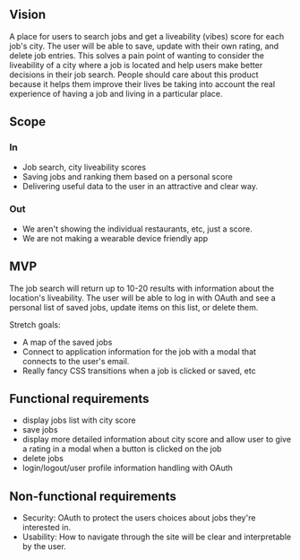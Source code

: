
## Vision

A place for users to search jobs and get a liveability (vibes) score for each job's city. The user will be able to save, update with their own rating, and delete job entries.
This solves a pain point of wanting to consider the liveability of a city where a job is located and help users make better decisions in their job search.
People should care about this product because it helps them improve their lives be taking into account the real experience of having a job and living in a particular place.


## Scope

### In
- Job search, city liveability scores
- Saving jobs and ranking them based on a personal score
- Delivering useful data to the user in an attractive and clear way.

### Out
- We aren't showing the individual restaurants, etc, just a score.
- We are not making a wearable device friendly app


## MVP
The job search will return up to 10-20 results with information about the location's liveability.
The user will be able to log in with OAuth and see a personal list of saved jobs, update items on this list, or delete them.

Stretch goals:
- A map of the saved jobs
- Connect to application information for the job with a modal that connects to the user's email.
- Really fancy CSS transitions when a job is clicked or saved, etc

## Functional requirements
- display jobs list with city score
- save jobs
- display more detailed information about city score and allow user to give a rating in a modal when a button is clicked on the job
- delete jobs
- login/logout/user profile information handling with OAuth

## Non-functional requirements

- Security: OAuth to protect the users choices about jobs they're interested in.
- Usability: How to navigate through the site will be clear and interpretable by the user.

